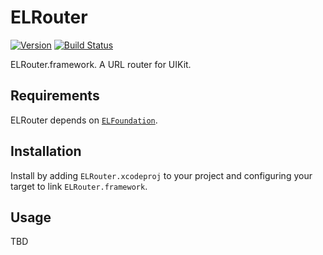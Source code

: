 # ELRouter 

[![Version](https://img.shields.io/badge/version-v3.0.1-blue.svg)](https://github.com/Electrode-iOS/ELRouter/releases/latest)
[![Build Status](https://travis-ci.org/Electrode-iOS/ELRouter.svg?branch=master)](https://travis-ci.org/Electrode-iOS/ELRouter)

ELRouter.framework. A URL router for UIKit.

## Requirements

ELRouter depends on [`ELFoundation`](https://github.com/Electrode-iOS/ELFoundation).

## Installation

Install by adding `ELRouter.xcodeproj` to your project and configuring your target to link `ELRouter.framework`.

## Usage

TBD
